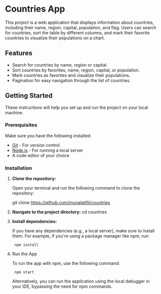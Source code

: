 # Countries App

This project is a web application that displays information about countries, including their name, region, capital, population, and flag. Users can search for countries, sort the table by different columns, and mark their favorite countries to visualize their populations on a chart.

## Features

- Search for countries by name, region or capital.
- Sort countries by favorites, name, region, capital, or population.
- Mark countries as favorites and visualize their populations.
- Pagination for easy navigation through the list of countries.

## Getting Started

These instructions will help you set up and run the project on your local machine.

### Prerequisites

Make sure you have the following installed:

- [Git](https://git-scm.com/downloads) - For version control
- [Node.js](https://nodejs.org/en/download/) - For running a local server
- A code editor of your choice

### Installation

1. **Clone the repository:**

   Open your terminal and run the following command to clone the repository:

   git clone https://github.com/munalatifii/countries

2. **Navigate to the project directory:**
    cd countries

3. **Install dependencies:**

    If you have any dependencies (e.g., a local server), make sure to install them. For example, if you're using a package manager like npm, run:
    
        npm install

4. Run the App
    
    To run the app with npm, use the following command:
    
        npm start

    Alternatively, you can run the application using the local debugger in your IDE, bypassing the need for npm commands.